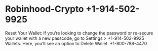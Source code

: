 # Robinhood-Crypto +1-914-502-9925 
Reset Your Wallet: If you’re looking to change the password or re-secure your wallet with a new passcode, go to Settings > +1-914-502-9925 Wallets. Here, you’ll see an option to Delete Wallet. +1-800-788-4470
